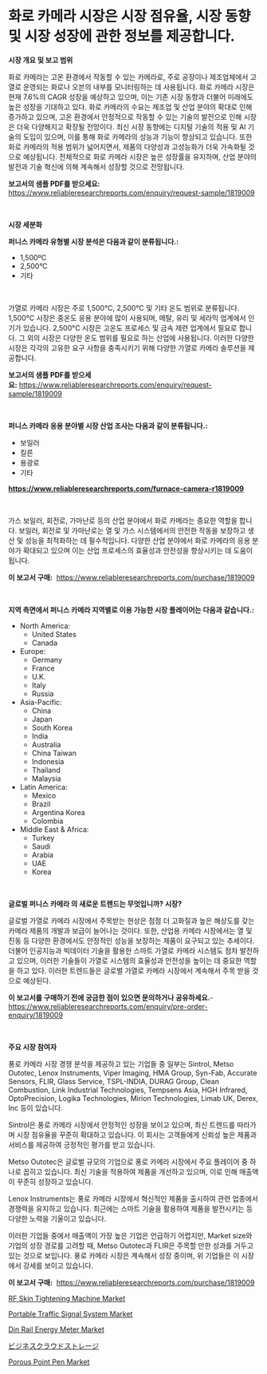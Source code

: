 <p><h1>화로 카메라 시장은 시장 점유율, 시장 동향 및 시장 성장에 관한 정보를 제공합니다.</h1></p><p><strong>시장 개요 및 보고 범위</strong></p>
<p><p>화로 카메라는 고온 환경에서 작동할 수 있는 카메라로, 주로 공장이나 제조업체에서 고열로 운영되는 화로나 오븐의 내부를 모니터링하는 데 사용됩니다. 화로 카메라 시장은 현재 7.6%의 CAGR 성장을 예상하고 있으며, 이는 기존 시장 동향과 더불어 미래에도 높은 성장을 기대하고 있다. 화로 카메라의 수요는 제조업 및 산업 분야의 확대로 인해 증가하고 있으며, 고온 환경에서 안정적으로 작동할 수 있는 기술의 발전으로 인해 시장은 더욱 다양해지고 확장될 전망이다. 최신 시장 동향에는 디지털 기술의 적용 및 AI 기술의 도입이 있으며, 이를 통해 화로 카메라의 성능과 기능이 향상되고 있습니다. 또한 화로 카메라의 적용 범위가 넓어지면서, 제품의 다양성과 고성능화가 더욱 가속화될 것으로 예상됩니다. 전체적으로 화로 카메라 시장은 높은 성장률을 유지하며, 산업 분야의 발전과 기술 혁신에 의해 계속해서 성장할 것으로 전망됩니다.</p></p>
<p><strong>보고서의 샘플 PDF를 받으세요:</strong> <a href="https://www.reliableresearchreports.com/enquiry/request-sample/1819009">https://www.reliableresearchreports.com/enquiry/request-sample/1819009</a></p>
<p>&nbsp;</p>
<p><strong>시장 세분화</strong></p>
<p><strong>퍼니스 카메라 유형별 시장 분석은 다음과 같이 분류됩니다.:</strong></p>
<p><ul><li>1,500ºC</li><li>2,500°C</li><li>기타</li></ul></p>
<p>&nbsp;</p>
<p><p>가열로 카메라 시장은 주로 1,500°C, 2,500°C 및 기타 온도 범위로 분류됩니다. 1,500°C 시장은 중온도 응용 분야에 많이 사용되며, 메탈, 유리 및 세라믹 업계에서 인기가 있습니다. 2,500°C 시장은 고온도 프로세스 및 금속 제련 업계에서 필요로 합니다. 그 외의 시장은 다양한 온도 범위를 필요로 하는 산업에 사용됩니다. 이러한 다양한 시장은 각각의 고유한 요구 사항을 충족시키기 위해 다양한 가열로 카메라 솔루션을 제공합니다.</p></p>
<p><strong>보고서의 샘플 PDF를 받으세요:</strong>&nbsp;<a href="https://www.reliableresearchreports.com/enquiry/request-sample/1819009">https://www.reliableresearchreports.com/enquiry/request-sample/1819009</a></p>
<p>&nbsp;</p>
<p><strong> 퍼니스 카메라 응용 분야별 시장 산업 조사는 다음과 같이 분류됩니다.:</strong></p>
<p><ul><li>보일러</li><li>킬른</li><li>용광로</li><li>기타</li></ul></p>
<p><strong><a href="https://www.reliableresearchreports.com/furnace-camera-r1819009">https://www.reliableresearchreports.com/furnace-camera-r1819009</a></strong></p>
<p>&nbsp;</p>
<p><p>가스 보일러, 회전로, 가마난로 등의 산업 분야에서 화로 카메라는 중요한 역할을 합니다. 보일러, 회전로 및 가마난로는 열 및 가스 시스템에서의 안전한 작동을 보장하고 생산 및 성능을 최적화하는 데 필수적입니다. 다양한 산업 분야에서 화로 카메라의 응용 분야가 확대되고 있으며 이는 산업 프로세스의 효율성과 안전성을 향상시키는 데 도움이 됩니다.</p></p>
<p><strong>이 보고서 구매:</strong>&nbsp; <a href="https://www.reliableresearchreports.com/purchase/1819009">https://www.reliableresearchreports.com/purchase/1819009</a></p>
<p>&nbsp;</p>
<p><strong>지역 측면에서 퍼니스 카메라 지역별로 이용 가능한 시장 플레이어는 다음과 같습니다.:</strong></p>
<p><ul>
    <li>
        North America:
        <ul>
            <li>United States</li>
            <li>Canada</li>
        </ul>
    </li>
    <li>
        Europe:
        <ul>
            <li>Germany</li>
            <li>France</li>
            <li>U.K.</li>
            <li>Italy</li>
            <li>Russia</li>
        </ul>
    </li>
    <li>
        Asia-Pacific:
        <ul>
            <li>China</li>
            <li>Japan</li>
            <li>South Korea</li>
            <li>India</li>
            <li>Australia</li>
            <li>China Taiwan</li>
            <li>Indonesia</li>
            <li>Thailand</li>
            <li>Malaysia</li>
        </ul>
    </li>
    <li>
        Latin America:
        <ul>
            <li>Mexico</li>
            <li>Brazil</li>
            <li>Argentina Korea</li>
            <li>Colombia</li>
        </ul>
    </li>
    <li>
        Middle East & Africa:
        <ul>
            <li>Turkey</li>
            <li>Saudi</li>
            <li>Arabia</li>
            <li>UAE</li>
            <li>Korea</li>
        </ul>
    </li>
    </ul></p>
<p>&nbsp;</p>
<p><strong>글로벌 퍼니스 카메라 의 새로운 트렌드는 무엇입니까? 시장?</strong></p>
<p><p>글로벌 가열로 카메라 시장에서 주목받는 현상은 점점 더 고화질과 높은 해상도를 갖는 카메라 제품의 개발과 보급이 늘어나는 것이다. 또한, 산업용 카메라 시장에서는 열 및 진동 등 다양한 환경에서도 안정적인 성능을 보장하는 제품이 요구되고 있는 추세이다. 더불어 인공지능과 빅데이터 기술을 활용한 스마트 가열로 카메라 시스템도 점차 발전하고 있으며, 이러한 기술들이 가열로 시스템의 효율성과 안전성을 높이는 데 중요한 역할을 하고 있다. 이러한 트렌드들은 글로벌 가열로 카메라 시장에서 계속해서 주목 받을 것으로 예상된다.</p></p>
<p><strong>이 보고서를 구매하기 전에 궁금한 점이 있으면 문의하거나 공유하세요.</strong>- <a href="https://www.reliableresearchreports.com/enquiry/pre-order-enquiry/1819009">https://www.reliableresearchreports.com/enquiry/pre-order-enquiry/1819009</a></p>
<p>&nbsp;</p>
<p><strong>주요 시장 참여자</strong></p>
<p><p>풍로 카메라 시장 경쟁 분석을 제공하고 있는 기업들 중 일부는 Sintrol, Metso Outotec, Lenox Instruments, Viper Imaging, HMA Group, Syn-Fab, Accurate Sensors, FLIR, Glass Service, TSPL-INDIA, DURAG Group, Clean Combustion, Link Industrial Technologies, Tempsens Asia, HGH Infrared, OptoPrecision, Logika Technologies, Mirion Technologies, Limab UK, Derex, Inc 등이 있습니다.</p><p>Sintrol은 풍로 카메라 시장에서 안정적인 성장을 보이고 있으며, 최신 트렌드를 따라가며 시장 점유율을 꾸준히 확대하고 있습니다. 이 회사는 고객들에게 신뢰성 높은 제품과 서비스를 제공하여 긍정적인 평가를 받고 있습니다.</p><p>Metso Outotec은 글로벌 규모의 기업으로 풍로 카메라 시장에서 주요 플레이어 중 하나로 꼽히고 있습니다. 최신 기술을 적용하여 제품을 개선하고 있으며, 이로 인해 매출액이 꾸준히 성장하고 있습니다.</p><p>Lenox Instruments는 풍로 카메라 시장에서 혁신적인 제품을 출시하여 관련 업종에서 경쟁력을 유지하고 있습니다. 최근에는 스마트 기술을 활용하여 제품을 발전시키는 등 다양한 노력을 기울이고 있습니다.</p><p>이러한 기업들 중에서 매출액이 가장 높은 기업은 언급하기 어렵지만, Market size와 기업의 성장 경로를 고려할 때, Metso Outotec과 FLIR은 주목할 만한 성과를 거두고 있는 것으로 보입니다. 풍로 카메라 시장은 계속해서 성장 중이며, 위 기업들은 이 시장에서 강세를 보이고 있습니다.</p></p>
<p><strong>이 보고서 구매:</strong>&nbsp;&nbsp;<a href="https://www.reliableresearchreports.com/purchase/1819009">https://www.reliableresearchreports.com/purchase/1819009</a></p>
<p><p><a href="https://www.linkedin.com/pulse/rf-skin-tightening-machine-market-exploring-share-trends-uzgse?trackingId=RrnkqxhQRKK6sanlU5V7IQ%3D%3D">RF Skin Tightening Machine Market</a></p><p><a href="https://github.com/guneycigdem35/Market-Research-Report-List-3/blob/main/portable-traffic-signal-system-market.md">Portable Traffic Signal System Market</a></p><p><a href="https://github.com/biheemgalvinlouises6hokrh3h/Market-Research-Report-List-2/blob/main/din-rail-energy-meter-market.md">Din Rail Energy Meter Market</a></p><p><a href="https://github.com/zoetazuur/Market-Research-Report-List-1/blob/main/482019432215.md">ビジネスクラウドストレージ</a></p><p><a href="https://www.linkedin.com/pulse/porous-point-pen-market-outlook-industry-overview-forecast-vs9de?trackingId=C2aiBvSE9ZLLk3tuy8XBkQ%3D%3D">Porous Point Pen Market</a></p></p>